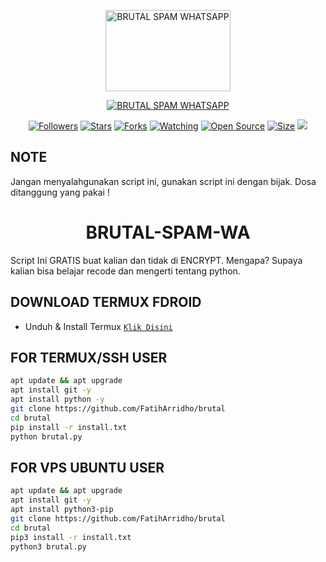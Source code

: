 <p align="center">
<a href="#"><img src="https://telegra.ph/file/513705cc3b283b556ef3c.png" alt="BRUTAL SPAM WHATSAPP" width="200" height="130"/></a>


</p>
<p align="center">
<a href="#"><img title="BRUTAL SPAM WHATSAPP" src="https://img.shields.io/badge/BRUTAL SPAM WHATSAPP-green?colorA=%23ff0000&colorB=%23017e40&style=for-the-badge"></a>
</p>
<p align="center">
<a href="https://github.com/FatihArridho?tab=followers"><img title="Followers" src="https://img.shields.io/github/followers/FatihArridho?color=red&style=flat-square"></a>
<a href="https://github.com/FatihArridho/brutal/stargazers/"><img title="Stars" src="https://img.shields.io/github/stars/FatihArridho/brutal?color=blue&style=flat-square"></a>
<a href="https://github.com/FatihArridho/brutal/network/members"><img title="Forks" src="https://img.shields.io/github/forks/FatihArridho/brutal?color=red&style=flat-square"></a>
<a href="https://github.com/FatihArridho/brutal/watchers"><img title="Watching" src="https://img.shields.io/github/watchers/FatihArridho/brutal?label=Watchers&color=blue&style=flat-square"></a>
<a href="https://github.com/FatihArridho/brutal"><img title="Open Source" src="https://badges.frapsoft.com/os/v2/open-source.svg?v=103"></a>
<a href="https://github.com/FatihArridho/brutal"><img title="Size" src="https://img.shields.io/github/repo-size/FatihArridho/brutal?style=flat-square&color=green"></a>
<a href="https://hits.seeyoufarm.com"><img src="https://hits.seeyoufarm.com/api/count/incr/badge.svg?url=https%3A%2F%2Fgithub.com%2FFatihArridho%2Fbrutal&count_bg=%2379C83D&title_bg=%23555555&icon=probot.svg&icon_color=%2300FF6D&title=hits&edge_flat=false"/></a>
</p>
</div>

## NOTE
Jangan menyalahgunakan script ini, gunakan script ini dengan bijak. Dosa ditanggung yang pakai !

<h1 align="center">BRUTAL-SPAM-WA</h1>

Script Ini GRATIS buat kalian dan tidak di ENCRYPT. Mengapa? Supaya kalian bisa belajar recode dan mengerti tentang python.

## DOWNLOAD TERMUX FDROID
* Unduh & Install Termux [`Klik Disini`](https://f-droid.org/repo/com.termux_118.apk)

## FOR TERMUX/SSH USER
```bash
apt update && apt upgrade
apt install git -y
apt install python -y
git clone https://github.com/FatihArridho/brutal
cd brutal
pip install -r install.txt
python brutal.py
```

## FOR VPS UBUNTU USER
```bash
apt update && apt upgrade
apt install git -y
apt install python3-pip
git clone https://github.com/FatihArridho/brutal
cd brutal
pip3 install -r install.txt
python3 brutal.py
```
